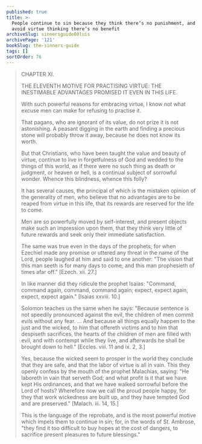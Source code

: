```yaml
---
published: true
title: >-
  People continue to sin because they think there’s no punishment, and they
  avoid virtue thinking there’s no benefit
archiveSlug: sinnersguide00luis
archivePage: '121'
bookSlug: the-sinners-guide
tags: []
sortOrder: 76
---
```


> CHAPTER XI.
> 
> THE ELEVENTH MOTIVE FOR PRACTISING VIRTUE: THE INESTIMABLE ADVANTAGES PROMISED IT EVEN IN THIS LIFE.
> 
> With such powerful reasons for embracing virtue, I know not what excuse men can make for refusing to practise it.
> 
> That pagans, who are ignorant of its value, do not prize it is not astonishing. A peasant digging in the earth and finding a precious stone will probably throw it away, because he does not know its worth.
> 
> But that Christians, who have been taught the value and beauty of virtue, continue to live in forgetfulness of God and wedded to the things of this world, as if there were no such thing as death or judgment, or heaven or hell, is a continual subject of sorrowful wonder. Whence this blindness, whence this folly?
> 
> It has several causes, the principal of which is the mistaken opinion of the generality of men, who believe that no advantages are to be reaped from virtue in this life, that its rewards are reserved for the life to come.
> 
> Men are so powerfully moved by self-interest, and present objects make such an impression upon them, that they think very little of future rewards and seek only their immediate satisfaction.
> 
> The same was true even in the days of the prophets; for when Ezechiel made any promise or uttered any threat in the name of the Lord, people laughed at him and said to one another: "The vision that this man seeth is for many days to come; and this man prophesieth of times afar off." [Ezech. xii. 27.]
> 
> In like manner did they ridicule the prophet Isaias: "Command, command again, command, command again; expect, expect again, expect, expect again." [Isaias xxviii. 10.]
> 
> Solomon teaches us the same when he says: "Because sentence is not speedily pronounced against the evil, the children of men commit evils without any fear. ... And because all things equally happen to the just and the wicked, to him that offereth victims and to him that despiseth sacrifices, the hearts of the children of men are filled with evil, and with contempt while they live, and afterwards he shall be brought down to hell." [Eccles. viii. 11 and ix. 2, 3.]
> 
> Yes, because the wicked seem to prosper in the world they conclude that they are safe, and that the labor of virtue is all in vain. This they openly confess by the mouth of the prophet Malachias, saying: "He laboreth in vain that serveth God; and what profit is it that we have kept His ordinances, and that we have walked sorrowful before the Lord of hosts? Wherefore now we call the proud people happy, for they that work wickedness are built up, and they have tempted God and are preserved." [Malach. iii. 14, 15.]
> 
> This is the language of the reprobate, and is the most powerful motive which impels them to continue in sin; for, in the words of St. Ambrose, "they find it too difficult to buy hopes at the cost of dangers, to sacrifice present pleasures to future blessings."

